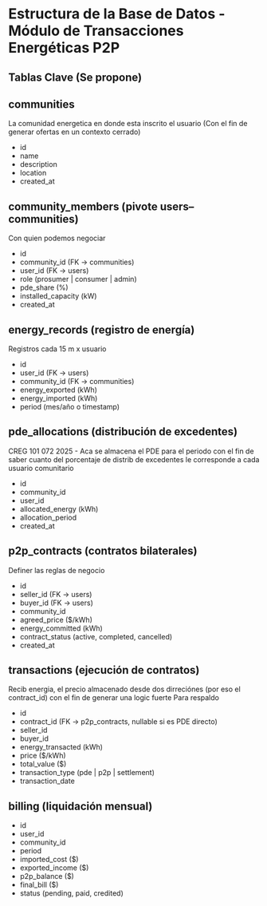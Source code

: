 # Estructura de la Base de Datos - Módulo de Transacciones Energéticas P2P

## Tablas Clave (Se propone)

## communities
La comunidad energetica en donde esta inscrito el usuario (Con el fin de generar ofertas en un contexto cerrado)
- id
- name
- description
- location
- created_at

## community_members (pivote users–communities)
 Con quien podemos negociar
- id
- community_id (FK → communities)
- user_id (FK → users)
- role (prosumer | consumer | admin)
- pde_share (%)
- installed_capacity (kW)
- created_at

## energy_records (registro de energía)
 Registros cada 15 m x usuario
- id
- user_id (FK → users)
- community_id (FK → communities)
- energy_exported (kWh)
- energy_imported (kWh)
- period (mes/año o timestamp)

## pde_allocations (distribución de excedentes)
 CREG 101 072 2025 - Aca se almacena el PDE para el periodo con el fin de saber cuanto del porcentaje de distrib de excedentes le corresponde a cada usuario comunitario
- id
- community_id
- user_id
- allocated_energy (kWh)
- allocation_period
- created_at

## p2p_contracts (contratos bilaterales)
 Definer las reglas de negocio
- id
- seller_id (FK → users)
- buyer_id (FK → users)
- community_id
- agreed_price ($/kWh)
- energy_committed (kWh)
- contract_status (active, completed, cancelled)
- created_at

## transactions (ejecución de contratos)
 Recib energia, el precio almacenado desde dos dirreciónes (por eso el contract_id) con el fin de generar una logic fuerte 
 Para respaldo
- id
- contract_id (FK → p2p_contracts, nullable si es PDE directo)
- seller_id
- buyer_id
- energy_transacted (kWh)
- price ($/kWh)
- total_value ($)
- transaction_type (pde | p2p | settlement)
- transaction_date

## billing (liquidación mensual)
- id
- user_id
- community_id
- period
- imported_cost ($)
- exported_income ($)
- p2p_balance ($)
- final_bill ($)
- status (pending, paid, credited)
